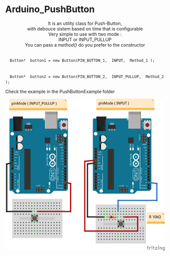 # Arduino_PushButton
<p align="center">
It is an utility class for Push-Button, 
<br/>with debouce sistem based on time that is configurable <br/>
Very simple to use with two mode :  <br/> INPUT or INPUT_PULLUP <br/>
You can pass a <em> method() </em> do you prefer to the constructor</br>
</p>

<div id ="example">
<p>
<code>
  Button*  button1 = new Button(PIN_BUTTON_1,  INPUT,  Method_1 );
</code>
<br/>
<code>
  Button*  button2 = new Button(PIN_BUTTON_2,  INPUT_PULLUP,  Method_2 );
</code>
</p>
</div>

<p>
Check the example in the PushButtonExample folder
</p>

<p align="center">
  <img src="pushButton.png"/>
</p>
